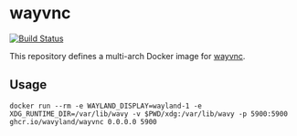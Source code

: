 # wayvnc

[![Build Status](https://github.com/wavyland/wayvnc/workflows/CI/badge.svg)](https://github.com/wavyland/wayvnc/actions?query=workflow%3ACI)

This repository defines a multi-arch Docker image for [wayvnc](https://github.com/any1/wayvnc).

## Usage

```shell
docker run --rm -e WAYLAND_DISPLAY=wayland-1 -e XDG_RUNTIME_DIR=/var/lib/wavy -v $PWD/xdg:/var/lib/wavy -p 5900:5900 ghcr.io/wavyland/wayvnc 0.0.0.0 5900
```
